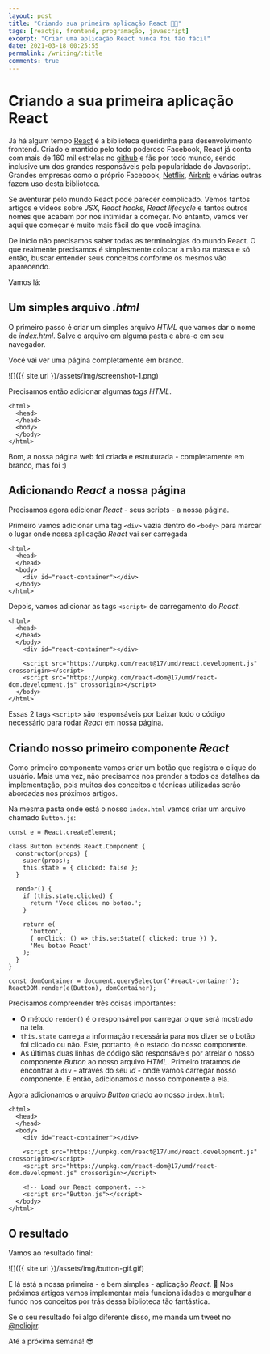 ```yaml
---
layout: post
title: "Criando sua primeira aplicação React 👨‍💻"
tags: [reactjs, frontend, programação, javascript]
excerpt: "Criar uma aplicação React nunca foi tão fácil"
date: 2021-03-18 00:25:55
permalink: /writing/:title
comments: true
---
```


# Criando a sua primeira aplicação React

Já há algum tempo [React](https://reactjs.org/) é a biblioteca queridinha para desenvolvimento frontend. Criado e mantido pelo todo poderoso Facebook, React já conta com mais de 160 mil estrelas no [github](https://github.com/facebook/react) e fãs por todo mundo, sendo inclusive um dos grandes responsáveis pela popularidade do Javascript. Grandes empresas como o próprio Facebook, [Netflix](https://netflix.com), [Airbnb](https://airbnb.com) e várias outras fazem uso desta biblioteca.

Se aventurar pelo mundo React pode parecer complicado. Vemos tantos artigos e vídeos sobre _JSX_, _React hooks_, _React lifecycle_ e tantos outros nomes que acabam por nos intimidar a começar. No entanto, vamos ver aqui que começar é muito mais fácil do que você imagina.

De início não precisamos saber todas as terminologias do mundo React. O que realmente precisamos é simplesmente colocar a mão na massa e só então, buscar entender seus conceitos conforme os mesmos vão aparecendo.

Vamos lá:

## Um simples arquivo _.html_

O primeiro passo é criar um simples arquivo _HTML_ que vamos dar o nome de _index.html_. Salve o arquivo em alguma pasta e abra-o em seu navegador.

Você vai ver uma página completamente em branco.

![]({{ site.url }}/assets/img/screenshot-1.png)

Precisamos então adicionar algumas _tags HTML_.

    <html>
      <head>
      </head>
      <body>
      </body>
    </html>

Bom, a nossa página web foi criada e estruturada - completamente em branco, mas foi :)

## Adicionando _React_ a nossa página

Precisamos agora adicionar _React_ - seus scripts - a nossa página.

Primeiro vamos adicionar uma tag `<div>` vazia dentro do `<body>` para marcar o lugar onde nossa aplicação _React_ vai ser carregada

    <html>
      <head>
      </head>
      <body>
        <div id="react-container"></div>
      </body>
    </html>

Depois, vamos adicionar as tags `<script>` de carregamento do _React_.

    <html>
      <head>
      </head>
      </body>
        <div id="react-container"></div>

        <script src="https://unpkg.com/react@17/umd/react.development.js" crossorigin></script>
        <script src="https://unpkg.com/react-dom@17/umd/react-dom.development.js" crossorigin></script>
      </body>
    </html>

Essas 2 tags `<script>` são responsáveis por baixar todo o código necessário para rodar _React_ em nossa página.

## Criando nosso primeiro componente _React_

Como primeiro componente vamos criar um botão que registra o clique do usuário. Mais uma vez, não precisamos nos prender a todos os detalhes da implementação, pois muitos dos conceitos e técnicas utilizadas serão abordadas nos próximos artigos.

Na mesma pasta onde está o nosso `index.html` vamos criar um arquivo chamado `Button.js`:

    const e = React.createElement;

    class Button extends React.Component {
      constructor(props) {
        super(props);
        this.state = { clicked: false };
      }

      render() {
        if (this.state.clicked) {
          return 'Voce clicou no botao.';
        }

        return e(
          'button',
          { onClick: () => this.setState({ clicked: true }) },
          'Meu botao React'
        );
      }
    }

    const domContainer = document.querySelector('#react-container');
    ReactDOM.render(e(Button), domContainer);

Precisamos compreender três coisas importantes:

- O método `render()` é o responsável por carregar o que será mostrado na tela.
- `this.state` carrega a informação necessária para nos dizer se o botão foi clicado ou não. Este, portanto, é o estado do nosso componente.
- As últimas duas linhas de código são responsáveis por atrelar o nosso componente _Button_ ao nosso arquivo _HTML_. Primeiro tratamos de encontrar a `div` - através do seu _id_ - onde vamos carregar nosso componente. E então, adicionamos o nosso componente a ela.

Agora adicionamos o arquivo _Button_ criado ao nosso `index.html`:

    <html>
      <head>
      </head>
      <body>
        <div id="react-container"></div>

        <script src="https://unpkg.com/react@17/umd/react.development.js" crossorigin></script>
        <script src="https://unpkg.com/react-dom@17/umd/react-dom.development.js" crossorigin></script>

        <!-- Load our React component. -->
        <script src="Button.js"></script>
      </body>
    </html>

## O resultado

Vamos ao resultado final:

![]({{ site.url }}/assets/img/button-gif.gif)

E lá está a nossa primeira - e bem simples - aplicação _React_. 🎉
Nos próximos artigos vamos implementar mais funcionalidades e mergulhar a fundo nos conceitos por trás dessa biblioteca tão fantástica.

Se o seu resultado foi algo diferente disso, me manda um tweet no [@neliojrr](https://twitter.com/neliojrr).

Até a próxima semana! 😎
